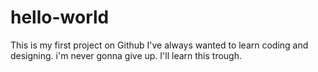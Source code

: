 # hello-world
This is my first project on Github
I've always wanted to learn coding and designing. i'm never gonna give up. I'll learn this trough. 
